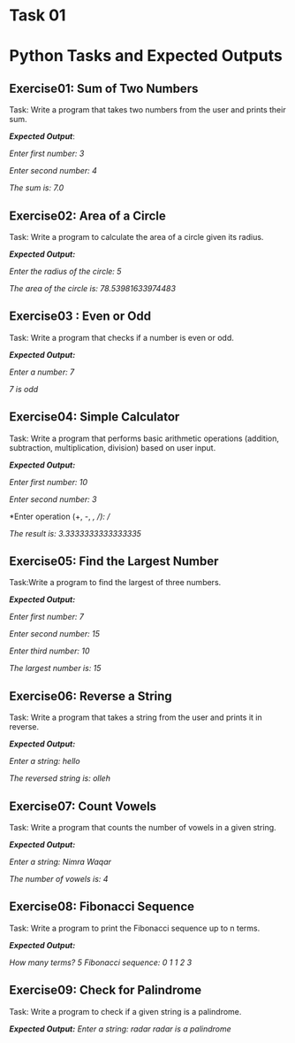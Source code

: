 # Task 01
# Python Tasks and Expected Outputs 

## **Exercise01:** Sum of Two Numbers

Task: Write a program that takes two numbers from the user and prints their sum.


***Expected Output***:

*Enter first number: 3*

*Enter second number: 4*

*The sum is: 7.0*


## **Exercise02:** Area of a Circle

Task: Write a program to calculate the area of a circle given its radius.

***Expected Output:***

*Enter the radius of the circle: 5*

*The area of the circle is: 78.53981633974483*


## **Exercise03 : Even or Odd**

Task: Write a program that checks if a number is even or odd.

***Expected Output:***

*Enter a number: 7*

*7 is odd*


## **Exercise04: Simple Calculator**

Task: Write a program that performs basic arithmetic operations (addition, subtraction, multiplication, division) based on user input.

***Expected Output:***

*Enter first number: 10*

*Enter second number: 3*

*Enter operation (+, -, *, /): /*

*The result is: 3.3333333333333335*


## **Exercise05: Find the Largest Number**

Task:Write a program to find the largest of three numbers.

***Expected Output:***

*Enter first number: 7*

*Enter second number: 15*

*Enter third number: 10*

*The largest number is: 15*


## Exercise06: Reverse a String

Task: Write a program that takes a string from the user and prints it in reverse.

***Expected Output:***

*Enter a string: hello*

*The reversed string is: olleh*


## Exercise07: Count Vowels

Task: Write a program that counts the number of vowels in a given string.

***Expected Output:***

*Enter a string: Nimra Waqar*

*The number of vowels is: 4*


## Exercise08: Fibonacci Sequence
Task: Write a program to print the Fibonacci sequence up to n terms.

***Expected Output:***

*How many terms? 5*
*Fibonacci sequence:*
*0 1 1 2 3*


## Exercise09: Check for Palindrome
Task: Write a program to check if a given string is a palindrome.

***Expected Output:***
*Enter a string: radar*
*radar is a palindrome*

